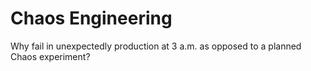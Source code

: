 # Chaos Engineering 
Why fail in unexpectedly production at 3 a.m. as opposed to a planned Chaos experiment?
